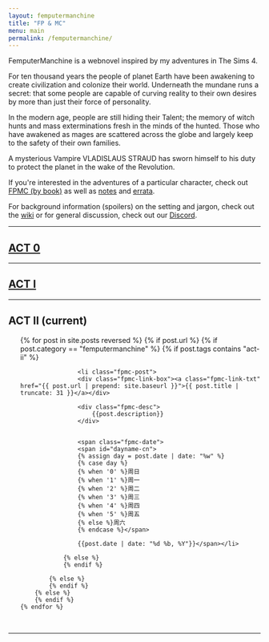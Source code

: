 ```yaml
---
layout: femputermanchine
title: "FP & MC"
menu: main
permalink: /femputermanchine/ 
---
```


<html>
<head>
<meta charset="utf-8">

</head>

<body>

<div id="fpmc-intro">
<p>FemputerManchine is a webnovel inspired by my adventures in The Sims 4.</p>
<p>For ten thousand years the people of planet Earth have been awakening to create civilization and colonize their world. Underneath the mundane runs a secret: that some people are capable of curving reality to their own desires by more than just their force of personality. </p>
<p>In the modern age, people are still hiding their Talent; the memory of witch hunts and mass exterminations fresh in the minds of the hunted. Those who have awakened as mages are scattered across the globe and largely keep to the safety of their own families.</p>
<p>A mysterious Vampire VLADISLAUS STRAUD has sworn himself to his duty to protect the planet in the wake of the Revolution. </p>
<p>If you're interested in the adventures of a particular character, check out <a href="{{ '/femputermanchine/books/' | prepend: site.url }}">FPMC (by book)</a> as well as <a href="{{ '/fpmcnotes/' | prepend: site.url }}">notes</a> and <a href="{{ '/hexfiles/' | prepend: site.url }}">errata</a>.</p>
<p>For background information (spoilers) on the setting and jargon, check out the <a href="https://github.com/SplendidStrontium/splendidstrontium.github.io/wiki">wiki</a> or for general discussion, check out our <a href="https://discord.gg/A5PyBpFvE8">Discord</a>.</p>
</div>

<hr>

<h2><a href="{{ '/femputermanchine/act-0/' | prepend: site.url }}">ACT 0</a></h2>

<hr>

<h2><a href="{{ '/femputermanchine/act-i/' | prepend: site.url }}">ACT I</a></h2>

<hr>

<h2> ACT II (current)</h2>


<ul>
	{% for post in site.posts reversed %}
        {% if post.url %}
			{% if post.category == "femputermanchine" %}
				{% if post.tags contains "act-ii" %}

				    <li class="fpmc-post">
					<div class="fpmc-link-box"><a class="fpmc-link-txt" href="{{ post.url | prepend: site.baseurl }}">{{ post.title | truncate: 31 }}</a></div>

					<div class="fpmc-desc">
						{{post.description}}
					</div>

			
					<span class="fpmc-date">
					<span id="dayname-cn">
					{% assign day = post.date | date: "%w" %}
					{% case day %}
					{% when '0' %}周日
					{% when '1' %}周一
					{% when '2' %}周二
					{% when '3' %}周三
					{% when '4' %}周四
					{% when '5' %}周五
					{% else %}周六
					{% endcase %}</span>

					{{post.date | date: "%d %b, %Y"}}</span></li>
				
				{% else %}
				{% endif %}

			{% else %}	
			{% endif %}
		{% else %}
        {% endif %}
    {% endfor %}
</ul>




<br>


<hr>




</body>
</html>





